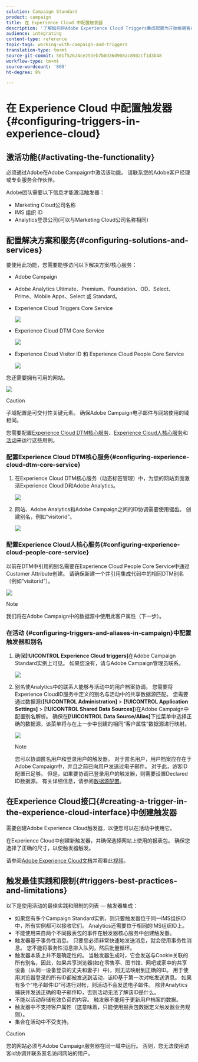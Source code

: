 ```yaml
---
solution: Campaign Standard
product: campaign
title: 在 Experience Cloud 中配置触发器
description: '了解如何将Adobe Experience Cloud Triggers集成配置为开始根据客户先前的行为向客户发送个性化投放。 '
audience: integrating
content-type: reference
topic-tags: working-with-campaign-and-triggers
translation-type: tm+mt
source-git-commit: 501f52624ce253eb7b0d36d908ac8502cf1d3b48
workflow-type: tm+mt
source-wordcount: '860'
ht-degree: 8%

---
```



# 在 Experience Cloud 中配置触发器{#configuring-triggers-in-experience-cloud}

## 激活功能{#activating-the-functionality}

必须通过Adobe在Adobe Campaign中激活该功能。 请联系您的Adobe客户经理或专业服务合作伙伴。

Adobe团队需要以下信息才能激活触发器：

* Marketing Cloud公司名称
* IMS 组织 ID
* Analytics登录公司(可以与Marketing Cloud公司名称相同)

## 配置解决方案和服务{#configuring-solutions-and-services}

要使用此功能，您需要能够访问以下解决方案/核心服务：

* Adobe Campaign
* Adobe Analytics Ultimate、Premium、Foundation、OD、Select、Prime、Mobile Apps、Select 或 Standard。
* Experience Cloud Triggers Core Service

   ![](assets/trigger_uc_prereq_1.png)

* Experience Cloud DTM Core Service

   ![](assets/trigger_uc_prereq_2.png)

* Experience Cloud Visitor ID 和 Experience Cloud People Core Service

   ![](assets/trigger_uc_prereq_3.png)

您还需要拥有可用的网站。

![](assets/trigger_uc_prereq_4.png)

>[!CAUTION]
>
>子域配置是可交付性关键元素。 确保Adobe Campaign电子邮件与网站使用的域相同。

您需要配置[Experience Cloud DTM核心服务](#configuring-experience-cloud-dtm-core-service)、[Experience Cloud人核心服务](#configuring-experience-cloud-people-core-service)和[活动](#configuring-triggers-and-aliases-in-campaign)来运行这些用例。

### 配置Experience Cloud DTM核心服务{#configuring-experience-cloud-dtm-core-service}

1. 在Experience Cloud DTM核心服务（动态标签管理）中，为您的网站页面激活Experience CloudID和Adobe Analytics。

   ![](assets/trigger_uc_conf_1.png)

1. 网站、Adobe Analytics和Adobe Campaign之间的ID协调需要使用锯齿。 创建别名，例如“visitorid”。

   ![](assets/trigger_uc_conf_2.png)

### 配置Experience Cloud人核心服务{#configuring-experience-cloud-people-core-service}

以前在DTM中引用的别名需要在Experience Cloud People Core Service中通过Customer Attribute创建。 请确保新建一个并引用集成代码中的相同DTM别名（例如“visitorid”）。

![](assets/trigger_uc_conf_3.png)

>[!NOTE]
>
>我们将在Adobe Campaign中的数据源中使用此客户属性（下一步）。

### 在活动 {#configuring-triggers-and-aliases-in-campaign}中配置触发器和别名

1. 确保&#x200B;**[!UICONTROL Experience Cloud triggers]**&#x200B;在Adobe Campaign Standard实例上可见。 如果您没有，请与Adobe Campaign管理员联系。

   ![](assets/remarketing_1.png)

1. 别名使Analytics中的联系人能够与活动中的用户档案协调。 您需要将Experience CloudID服务中定义的别名与活动中的共享数据源匹配。 您需要通过数据源(**[!UICONTROL Administration]** > **[!UICONTROL Application Settings]** > **[!UICONTROL Shared Data Sources]**)在Adobe Campaign中配置别名解析。 确保在&#x200B;**[!UICONTROL Data Source/Alias]**&#x200B;下拉菜单中选择正确的数据源，该菜单将与在上一步中创建的相同“客户属性”数据源进行映射。

   ![](assets/trigger_uc_conf_5.png)

   >[!NOTE]
   >
   >您可以协调匿名用户和登录用户的触发器。 对于匿名用户，用户档案应存在于Adobe Campaign中，并且之前已向用户发送过电子邮件。 对于此，访客ID配置已足够。 但是，如果要协调已登录用户的触发器，则需要设置Declared ID数据源。 有关详细信息，请参阅[数据源配置](../../integrating/using/provisioning-and-configuring-integration-with-audience-manager-or-people-core-service.md#step-2--configure-the-data-sources)。

## 在Experience Cloud接口{#creating-a-trigger-in-the-experience-cloud-interface}中创建触发器

需要创建Adobe Experience Cloud触发器，以便您可以在活动中使用它。

在Experience Cloud中创建新触发器，并确保选择网站上使用的报表包。 确保您选择了正确的尺寸，以使触发器触发。

请参阅[Adobe Experience Cloud文档](https://docs.adobe.com/content/help/zh-Hans/core-services/interface/activation/triggers.html)并观看此[视频](https://helpx.adobe.com/cn/marketing-cloud/how-to/email-marketing.html#step-two)。

## 触发最佳实践和限制{#triggers-best-practices-and-limitations}

以下是使用活动的最佳实践和限制的列表 — 触发器集成：

* 如果您有多个Campaign Standard实例，则只要触发器位于同一IMS组织ID中，所有实例都可以接收它们。 Analytics还需要位于相同的IMS组织ID上。
* 不能使用来自两个不同报表包的事件在触发器核心服务中创建触发器。
* 触发器基于事务性消息。 只要您必须非常快速地发送消息，就会使用事务性消息。 您不能将事务性消息排入队列，然后批量循环。
* 触发器本质上并不是确定性的。 当触发器生成时，它会发送与Cookie关联的所有别名，因此，如果共享浏览器(如在零售亭、图书馆、网吧或家中的共享设备（从同一设备登录的丈夫和妻子）中)，则无法映射到正确的ID。 用于使用浏览器登录的所有ID都被发送到活动，该ID基于第一次对帐发送消息。 如果有多个“电子邮件ID”可进行对帐，则活动不会发送电子邮件。 除非Analytics捕获并发送正确的电子邮件ID，否则活动无法了解该ID是什么。
* 不能以活动存储有效负荷的内容。 触发器不能用于更新用户档案的数据。
* 触发器中不支持客户属性（这意味着，只能使用报表包数据定义触发器业务规则）。
* 集合在活动中不受支持。

>[!CAUTION]
>
>您的网站必须与Adobe Campaign服务器在同一域中运行。 否则，您无法使用访客id协调并联系匿名访问网站的用户。

